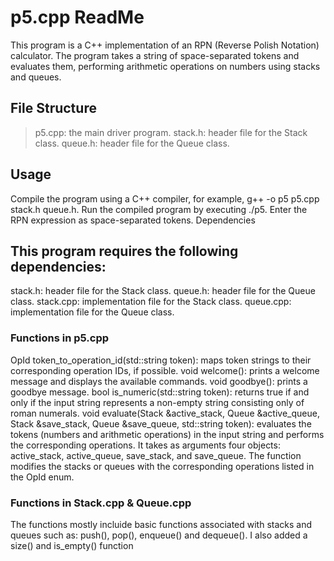 # p5.cpp ReadMe

This program is a C++ implementation of an RPN (Reverse Polish Notation) calculator. The program takes a string of space-separated tokens and evaluates them, performing arithmetic operations on numbers using stacks and queues.

## File Structure

> p5.cpp: the main driver program.
> stack.h: header file for the Stack class.
> queue.h: header file for the Queue class.

## Usage

Compile the program using a C++ compiler, for example, g++ -o p5 p5.cpp stack.h queue.h.
Run the compiled program by executing ./p5.
Enter the RPN expression as space-separated tokens.
Dependencies

## This program requires the following dependencies:

stack.h: header file for the Stack class.
queue.h: header file for the Queue class.
stack.cpp: implementation file for the Stack class.
queue.cpp: implementation file for the Queue class.

### Functions in p5.cpp

OpId token_to_operation_id(std::string token): maps token strings to their corresponding operation IDs, if possible.
void welcome(): prints a welcome message and displays the available commands.
void goodbye(): prints a goodbye message.
bool is_numeric(std::string token): returns true if and only if the input string represents a non-empty string consisting only of roman numerals.
void evaluate(Stack &active_stack, Queue &active_queue, Stack &save_stack, Queue &save_queue, std::string token): evaluates the tokens (numbers and arithmetic operations) in the input string and performs the corresponding operations. It takes as arguments four objects: active_stack, active_queue, save_stack, and save_queue. The function modifies the stacks or queues with the corresponding operations listed in the OpId enum.

### Functions in Stack.cpp & Queue.cpp
The functions mostly incluide basic functions associated with stacks and queues such as: push(), pop(), enqueue() and dequeue().
I also added a size() and is_empty() function